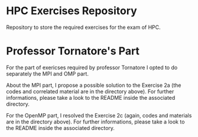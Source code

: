 # HPC Exercises Repository
 Repository to store the required exercises for the exam of HPC.


# Professor Tornatore's Part

For the part of exericses required by professor Tornatore I opted to do separately the MPI and OMP part.

About the MPI part, I propose a possible solution to the Exercise 2a (the codes and correlated material
are in the directory above). For further informations, please take a look to the README inside the associated directory.

For the OpenMP part, I resolved the Exercise 2c (again, codes and materials are in the directory above).
For further informations, please take a look to the README inside the associated directory.
